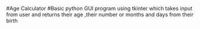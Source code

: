 #Age Calculator
#Basic python GUI program using tkinter which takes input from user and returns their age ,their number or months and days from their birth 
